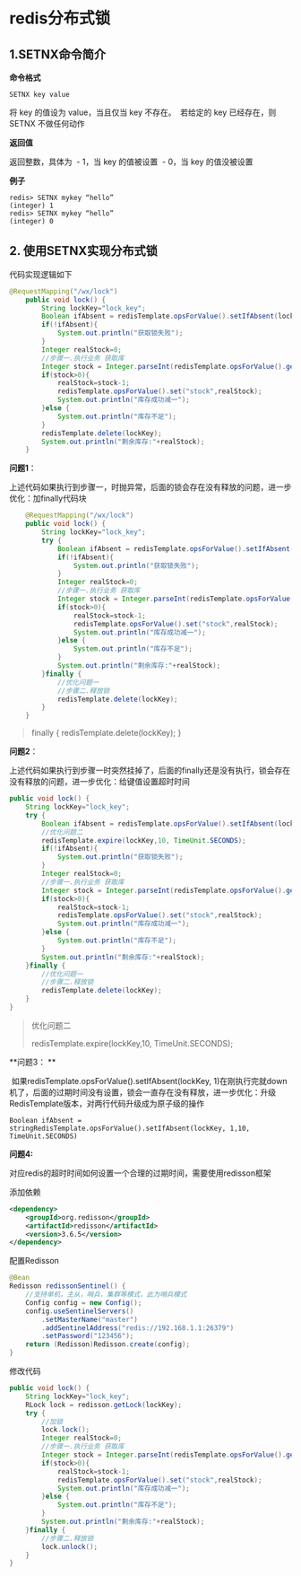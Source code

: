 # redis分布式锁

## 1.SETNX命令简介

 **命令格式**

```
SETNX key value
```

将 key 的值设为 value，当且仅当 key 不存在。  若给定的 key 已经存在，则 SETNX 不做任何动作 

**返回值**

返回整数，具体为  - 1，当 key 的值被设置  - 0，当 key 的值没被设置 

**例子**

```
redis> SETNX mykey “hello” 
(integer) 1 
redis> SETNX mykey “hello” 
(integer) 0 
```

## 2. 使用SETNX实现分布式锁

代码实现逻辑如下

```java
@RequestMapping("/wx/lock")
    public void lock() {
        String lockKey="lock_key";
        Boolean ifAbsent = redisTemplate.opsForValue().setIfAbsent(lockKey, 1);
        if(!ifAbsent){
            System.out.println("获取锁失败");
        }
        Integer realStock=0;
        //步骤一.执行业务 获取库
        Integer stock = Integer.parseInt(redisTemplate.opsForValue().get("stock")+"");
        if(stock>0){
            realStock=stock-1;
            redisTemplate.opsForValue().set("stock",realStock);
            System.out.println("库存成功减一");
        }else {
            System.out.println("库存不足");
        }
        redisTemplate.delete(lockKey);
        System.out.println("剩余库存:"+realStock);
    }
```

**问题1**：

上述代码如果执行到步骤一，时抛异常，后面的锁会存在没有释放的问题，进一步优化：加finally代码块

```java
    @RequestMapping("/wx/lock")
    public void lock() {
        String lockKey="lock_key";
        try {
            Boolean ifAbsent = redisTemplate.opsForValue().setIfAbsent(lockKey, 1);
            if(!ifAbsent){
                System.out.println("获取锁失败");
            }
            Integer realStock=0;
            //步骤一.执行业务 获取库
            Integer stock = Integer.parseInt(redisTemplate.opsForValue().get("stock")+"");
            if(stock>0){
                realStock=stock-1;
                redisTemplate.opsForValue().set("stock",realStock);
                System.out.println("库存成功减一");
            }else {
                System.out.println("库存不足");
            }
            System.out.println("剩余库存:"+realStock);
        }finally {
            //优化问题一
            //步骤二.释放锁
            redisTemplate.delete(lockKey);
        }
    }
```

> finally {
>             redisTemplate.delete(lockKey);
>         }

**问题2**：

上述代码如果执行到步骤一时突然挂掉了，后面的finally还是没有执行，锁会存在没有释放的问题，进一步优化：给键值设置超时时间

```java
public void lock() {
    String lockKey="lock_key";
    try {
        Boolean ifAbsent = redisTemplate.opsForValue().setIfAbsent(lockKey, 1);
        //优化问题二
        redisTemplate.expire(lockKey,10, TimeUnit.SECONDS);
        if(!ifAbsent){
            System.out.println("获取锁失败");
        }
        Integer realStock=0;
        //步骤一.执行业务 获取库
        Integer stock = Integer.parseInt(redisTemplate.opsForValue().get("stock")+"");
        if(stock>0){
            realStock=stock-1;
            redisTemplate.opsForValue().set("stock",realStock);
            System.out.println("库存成功减一");
        }else {
            System.out.println("库存不足");
        }
        System.out.println("剩余库存:"+realStock);
    }finally {
        //优化问题一
        //步骤二.释放锁
        redisTemplate.delete(lockKey);
    }
}
```

> 优化问题二
>
> redisTemplate.expire(lockKey,10, TimeUnit.SECONDS);

  **问题3：  **

​    如果redisTemplate.opsForValue().setIfAbsent(lockKey, 1)在刚执行完就down机了，后面的过期时间没有设置，锁会一直存在没有释放，进一步优化：升级RedisTemplate版本，对两行代码升级成为原子级的操作

```
Boolean ifAbsent = stringRedisTemplate.opsForValue().setIfAbsent(lockKey, 1,10, TimeUnit.SECONDS)
```

**问题4:** 

对应redis的超时时间如何设置一个合理的过期时间，需要使用redisson框架

添加依赖

```xml
<dependency>
    <groupId>org.redisson</groupId>
    <artifactId>redisson</artifactId>
    <version>3.6.5</version>
</dependency>
```

配置Redisson

```java
@Bean
Redisson redissonSentinel() {
    //支持单机，主从，哨兵，集群等模式，此为哨兵模式
    Config config = new Config();
    config.useSentinelServers()
        .setMasterName("master")
        .addSentinelAddress("redis://192.168.1.1:26379")
        .setPassword("123456");
    return (Redisson)Redisson.create(config);
}
```

修改代码

```java
public void lock() {
    String lockKey="lock_key";
    RLock lock = redisson.getLock(lockKey);
    try {
        //加锁
        lock.lock();
        Integer realStock=0;
        //步骤一.执行业务 获取库
        Integer stock = Integer.parseInt(redisTemplate.opsForValue().get("stock")+"");
        if(stock>0){
            realStock=stock-1;
            redisTemplate.opsForValue().set("stock",realStock);
            System.out.println("库存成功减一");
        }else {
            System.out.println("库存不足");
        }
        System.out.println("剩余库存:"+realStock);
    }finally {
        //步骤二.释放锁
        lock.unlock();
    }
}
```

